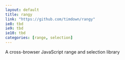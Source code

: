 ```yaml
---
layout: default 
title: rangy
link: "https://github.com/timdown/rangy"
ie8: tbd 
ie9: tbd 
ie10: tbd 
categories: [range, selection]
---
```

A cross-browser JavaScript range and selection library
